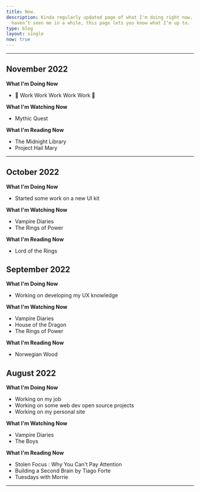 ```yaml
---
title: Now.
description: Kinda regularly updated page of what I'm doing right now. If you
  haven’t seen me in a while, this page lets you know what I’m up to.
type: blog
layout: single
now: true
---
```


---

## November 2022

**What I'm Doing Now**

- 🎵 Work Work Work Work Work 🎵

**What I'm Watching Now**

* Mythic Quest 

**What I'm Reading Now**

- The Midnight Library
- Project Hail Mary

- - -

## October 2022

**What I'm Doing Now**

- Started some work on a new UI kit

**What I'm Watching Now**

* Vampire Diaries
* The Rings of Power

**What I'm Reading Now**

- Lord of the Rings


## September 2022

**What I'm Doing Now**

* Working on developing my UX knowledge

**What I'm Watching Now**

* Vampire Diaries
* House of the Dragon
* The Rings of Power

**What I'm Reading Now**

- Norwegian Wood

## August 2022

**What I'm Doing Now**

* Working on my job
* Working on some web dev open source projects
* Working on my personal site

**What I'm Watching Now**

* Vampire Diaries
* The Boys

**What I'm Reading Now**

* Stolen Focus : Why You Can't Pay Attention
* Building a Second Brain by Tiago Forte
* Tuesdays with Morrie

- - -
